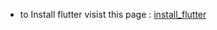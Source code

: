 - to Install flutter visist this page : [install_flutter](https://docs.flutter.dev/get-started/install)
